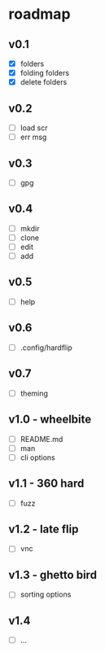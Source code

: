 # roadmap

## v0.1

- [x] folders
- [x] folding folders
- [x] delete folders

## v0.2

- [ ] load scr
- [ ] err msg

## v0.3

- [ ] gpg

## v0.4

- [ ] mkdir
- [ ] clone
- [ ] edit
- [ ] add

## v0.5

- [ ] help

## v0.6

- [ ] .config/hardflip

## v0.7

- [ ] theming

## v1.0 - wheelbite

- [ ] README.md
- [ ] man
- [ ] cli options

## v1.1 - 360 hard

- [ ] fuzz

## v1.2 - late flip

- [ ] vnc

## v1.3 - ghetto bird

- [ ] sorting options

## v1.4

- [ ] ...
